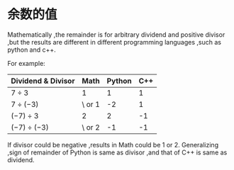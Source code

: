 # 余数的值

Mathematically ,the remainder is for arbitrary dividend and positive divisor ,but the results are different in different programming languages ,such as python and c++.

For example:

| Dividend & Divisor | Math   | Python | C++  |
| ------------------ | ------ | ------ | ---- |
| $7\div 3$          | 1      | 1      | 1    |
| $7\div (-3)$       | \ or 1 | -2     | 1    |
| $(-7)\div 3$       | 2      | 2      | -1   |
| $(-7)\div (-3)$    | \ or 2 | -1     | -1   |

If divisor could be negative ,results in Math could be 1 or 2.
Generalizing ,sign of remainder of Python is same as divisor ,and that of C++ is same as dividend. 